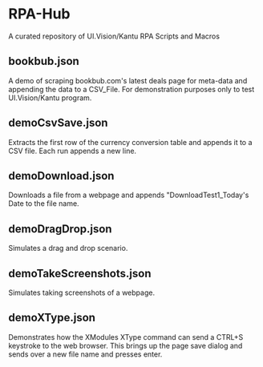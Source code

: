 # RPA-Hub
A curated repository of UI.Vision/Kantu RPA Scripts and Macros

## bookbub.json
A demo of scraping bookbub.com's latest deals page for meta-data and appending the data to a CSV_File. For demonstration purposes only to test UI.Vision/Kantu program.

## demoCsvSave.json
Extracts the first row of the currency conversion table and appends it to a CSV file. Each run appends a new line.

## demoDownload.json
Downloads a file from a webpage and appends "DownloadTest1_Today's Date to the file name.

## demoDragDrop.json
Simulates a drag and drop scenario.

## demoTakeScreenshots.json
Simulates taking screenshots of a webpage.

## demoXType.json
Demonstrates how the XModules XType command can send a CTRL+S keystroke to the web browser. This brings up the page save dialog and sends over a new file name and presses enter.
